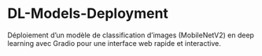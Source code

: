# DL-Models-Deployment
Déploiement d’un modèle de classification d’images (MobileNetV2) en deep learning avec Gradio pour une interface web rapide et interactive.
